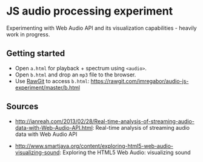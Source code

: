 JS audio processing experiment
==============================

Experimenting with Web Audio API and its visualization capabilities - heavily work in progress.

Getting started
---------------

   - Open `a.html` for playback + spectrum using `<audio>`. 
   - Open `b.html` and drop an `mp3` file to the browser.
   - Use [RawGit](http://rawgit.com) to access `b.html`: <https://rawgit.com/imregabor/audio-js-experiment/master/b.html>

    
Sources
-------

   - <http://ianreah.com/2013/02/28/Real-time-analysis-of-streaming-audio-data-with-Web-Audio-API.html>: Real-time analysis of streaming audio data with Web Audio API     
     
   - <http://www.smartjava.org/content/exploring-html5-web-audio-visualizing-sound>: Exploring the HTML5 Web Audio: visualizing sound